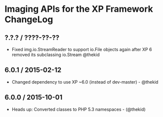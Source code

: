 Imaging APIs for the XP Framework ChangeLog
========================================================================

## ?.?.? / ????-??-??

* Fixed img.io.StreamReader to support io.File objects again after XP 6
  removed its subclassing io.Stream @thekid

## 6.0.1 / 2015-02-12

* Changed dependency to use XP ~6.0 (instead of dev-master) - @thekid

## 6.0.0 / 2015-10-01

* Heads up: Converted classes to PHP 5.3 namespaces - (@thekid)
